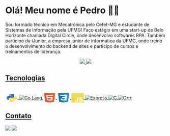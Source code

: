 # Olá! Meu nome é Pedro 👋😊

Sou formado técnico em Mecatrônica pelo Cefet-MG e estudante de Sistemas de Informação pela UFMG! Faço estágio em uma start-up de Belo Horizonte chamada Digital Circle, onde desenvolvo softwares RPA. Também participo da iJunior, a empresa júnior de informática da UFMG, onde treino o desenvolvimento do backend de sites e participo de cursos e treinamentos de liderança.

<div align="center">
  <a href="https://github.com/Pe-Guedss">
  <img height="180em" src="https://github-readme-stats.vercel.app/api?username=Pe-Guedss&count_private=true&show_icons=true&theme=dracula&include_all_commits=true"/>
  <img height="180em" src="https://github-readme-stats.vercel.app/api/top-langs/?username=Pe-Guedss&theme=dracula&layout=compact&langs_count=8"/>
</div>

## Tecnologias
<div style="display: inline_block"><br>
  <a href="https://github.com/Pe-Guedss">
  <img align="center" alt="Python" height="30" width="40" src="https://raw.githubusercontent.com/devicons/devicon/master/icons/python/python-original.svg" />
  <img align="center" alt="Go Lang" height="30" width"40" src="https://cdn.jsdelivr.net/gh/devicons/devicon/icons/go/go-original-wordmark.svg" />
  <img align="center" alt="HTML" height="30" width="40" src="https://raw.githubusercontent.com/devicons/devicon/master/icons/html5/html5-original.svg" />
  <img align="center" alt="CSS" height="30" width="40" src="https://raw.githubusercontent.com/devicons/devicon/master/icons/css3/css3-original.svg" />
  <img align="center" alt="JavaScript" height="30" width="40" src="https://raw.githubusercontent.com/devicons/devicon/master/icons/javascript/javascript-plain.svg" />
  <img align="center" alt="Express" height="30" width"40" src="https://cdn.jsdelivr.net/gh/devicons/devicon/icons/express/express-original-wordmark.svg" />
  <img align="center" alt="C" height="30" width"40" src="https://cdn.jsdelivr.net/gh/devicons/devicon/icons/c/c-original.svg" />
  <img align="center" alt="C++" height="30" width"40" src="https://cdn.jsdelivr.net/gh/devicons/devicon/icons/cplusplus/cplusplus-original.svg" />
</div>

## Contato
<div> 
  <a href = "mailto:pedro.og2002@gmail.com?subject=Olá"><img src="https://img.shields.io/badge/Gmail-D14836?style=for-the-badge&logo=gmail&logoColor=white" target="_blank"></a>
  <a href="https://www.linkedin.com/in/pedro-de-oliveira-guedes/" target="_blank"><img src="https://img.shields.io/badge/-LinkedIn-%230077B5?style=for-the-badge&logo=linkedin&logoColor=white" target="_blank"></a> 
</div>

